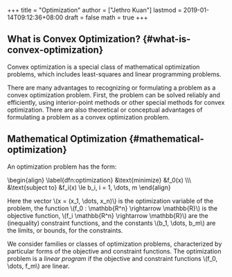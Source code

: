 +++
title = "Optimization"
author = ["Jethro Kuan"]
lastmod = 2019-01-14T09:12:36+08:00
draft = false
math = true
+++

## What is Convex Optimization? {#what-is-convex-optimization}

Convex optimization is a special class of mathematical optimization
problems, which includes least-squares and linear programming
problems.

There are many advantages to recognizing or formulating a problem as a
convex optimization problem. First, the problem can be solved reliably
and efficiently, using interior-point methods or other special methods
for convex optimization. There are also theoretical or conceptual
advantages of formulating a problem as a convex optimization problem.


## Mathematical Optimization {#mathematical-optimization}

An optimization problem has the form:

\begin{align} \label{dfn:optimization}
  &\text{minimize} &f\_0(x) \\\\\\
  &\text{subject to} &f\_i(x) \le b\_i, i = 1, \dots, m
\end{align}

Here the vector \\(x = (x\_1, \dots, x\_n)\\) is the optimization variable
of the problem, the function \\(f\_0 : \mathbb{R^n} \rightarrow
\mathbb{R}\\) is the objective function, \\(f\_i \mathbb{R^n} \rightarrow
\mathbb{R}\\) are the (inequality) constraint functions, and the
constants \\(b\_1, \dots, b\_m\\) are the limits, or bounds, for the
constraints.

We consider families or classes of optimization problems,
characterized by particular forms of the objective and constraint
functions. The optimization problem is a _linear program_ if the
objective and constraint functions \\(f\_0, \dots, f\_m\\) are linear.
